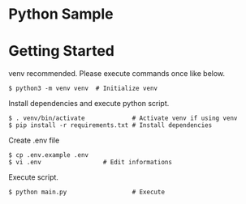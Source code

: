 # Python Sample

# Getting Started

venv recommended. Please execute commands once like below.

```console
$ python3 -m venv venv  # Initialize venv
```

Install dependencies and execute python script.

```console
$ . venv/bin/activate             # Activate venv if using venv
$ pip install -r requirements.txt # Install dependencies
```

Create .env file

```console
$ cp .env.example .env
$ vi .env                 # Edit informations
```

Execute script.

```console
$ python main.py                  # Execute
```

